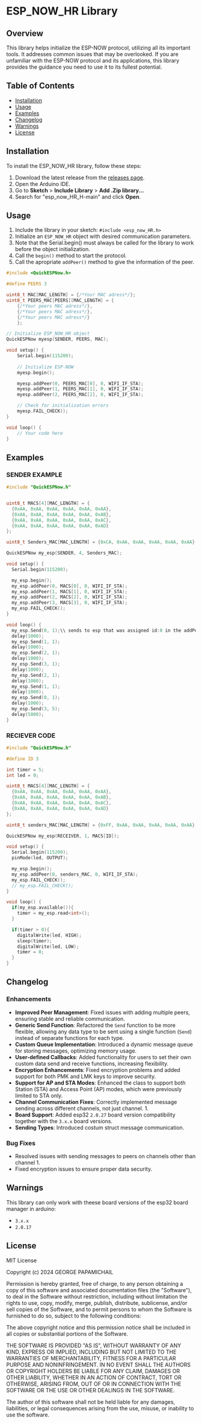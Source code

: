# ESP_NOW_HR Library

## Overview

This library helps initialize the ESP-NOW protocol, utilizing all its important tools. It addresses common issues that may be overlooked. If you are unfamiliar with the ESP-NOW protocol and its applications, this library provides the guidance you need to use it to its fullest potential.

## Table of Contents

- [Installation](#installation)
- [Usage](#usage)
- [Examples](#examples)
- [Changelog](#Changelog)
- [Warnings](#Warnings)
- [License](#license)

## Installation

To install the ESP_NOW_HR library, follow these steps:

1. Download the latest release from the [releases page](https://github.com/gi0rg0sPapamichail/esp_now_HR_H).
2. Open the Arduino IDE.
3. Go to **Sketch** > **Include Library** > **Add .Zip library...**
4. Search for "esp_now_HR_H-main" and click **Open**.

## Usage

1. Include the library in your sketch: `#include <esp_now_HR.h>`
2. Initialize an `ESP_NOW_HR` object with desired communication parameters.
3. Note that the Serial.begin() must always be called for the library to work before the object initialization.
4. Call  the `begin()` method to start the protocol.
5. Call the apropriate `addPeer()` method to give the information of the peer.

```cpp
#include <QuickESPNow.h>

#define PEERS 3

uint8_t MAC[MAC_LENGTH] = {/*Your MAC adress*/};
uint8_t PEERS_MAC[PEERS][MAC_LENGTH] = {
    {/*Your peers MAC adress*/},
    {/*Your peers MAC adress*/},
    {/*Your peers MAC adress*/}
    };

// Initialize ESP_NOW_HR object
QuickESPNow myesp(SENDER, PEERS, MAC);

void setup() {
    Serial.begin(115200);
    
    // Initialize ESP-NOW
    myesp.begin();

    myesp.addPeer(0, PEERS_MAC[0], 0, WIFI_IF_STA);
    myesp.addPeer(1, PEERS_MAC[1], 0, WIFI_IF_STA);
    myesp.addPeer(2, PEERS_MAC[2], 0, WIFI_IF_STA);

    // Check for initialization errors
    myesp.FAIL_CHECK();
}

void loop() {
    // Your code here
}
```

## Examples

### SENDER EXAMPLE
```cpp
#include "QuickESPNow.h"


uint8_t MACS[4][MAC_LENGTH] = {
  {0xAA, 0xAA, 0xAA, 0xAA, 0xAA, 0xAA},
  {0xAA, 0xAA, 0xAA, 0xAA, 0xAA, 0xAB},
  {0xAA, 0xAA, 0xAA, 0xAA, 0xAA, 0xAC},
  {0xAA, 0xAA, 0xAA, 0xAA, 0xAA, 0xAD}
};

uint8_t Senders_MAC[MAC_LENGTH] = {0xCA, 0xAA, 0xAA, 0xAA, 0xAA, 0xAA};

QuickESPNow my_esp(SENDER, 4, Senders_MAC);

void setup() {
  Serial.begin(115200);

  my_esp.begin();
  my_esp.addPeer(0, MACS[0], 0, WIFI_IF_STA);
  my_esp.addPeer(1, MACS[1], 0, WIFI_IF_STA);
  my_esp.addPeer(2, MACS[2], 0, WIFI_IF_STA);
  my_esp.addPeer(3, MACS[3], 0, WIFI_IF_STA);
  my_esp.FAIL_CHECK();
}

void loop() {
  my_esp.Send(0, 1);\\ sends to esp that was assigned id:0 in the addPeer method
  delay(1000);
  my_esp.Send(1, 1);
  delay(1000);
  my_esp.Send(2, 1);
  delay(1000);
  my_esp.Send(3, 1);
  delay(1000);
  my_esp.Send(2, 1);
  delay(1000);
  my_esp.Send(1, 1);
  delay(1000);
  my_esp.Send(0, 1);
  delay(1000);
  my_esp.Send(3, 5);
  delay(5000);
}

```

### RECIEVER CODE
```cpp
#include "QuickESPNow.h"

#define ID 3

int timer = 5;
int led = 0;

uint8_t MACS[4][MAC_LENGTH] = {
  {0xAA, 0xAA, 0xAA, 0xAA, 0xAA, 0xAA},
  {0xAA, 0xAA, 0xAA, 0xAA, 0xAA, 0xAB},
  {0xAA, 0xAA, 0xAA, 0xAA, 0xAA, 0xAC},
  {0xAA, 0xAA, 0xAA, 0xAA, 0xAA, 0xAD}
};

uint8_t senders_MAC[MAC_LENGTH] = {0xFF, 0xAA, 0xAA, 0xAA, 0xAA, 0xAA};

QuickESPNow my_esp(RECEIVER, 1, MACS[ID]);

void setup() {
  Serial.begin(115200);
  pinMode(led, OUTPUT);

  my_esp.begin();
  my_esp.addPeer(0, senders_MAC, 0, WIFI_IF_STA);
  my_esp.FAIL_CHECK();
  // my_esp.FAIL_CHECK();
}

void loop() {
  if(my_esp.available()){
    timer = my_esp.read<int>();
  }

  if(timer > 0){
    digitalWrite(led, HIGH);
    sleep(timer);
    digitalWrite(led, LOW);
    timer = 0;
  }
}
```


## Changelog

### Enhancements
- **Improved Peer Management**: Fixed issues with adding multiple peers, ensuring stable and reliable communication.
- **Generic Send Function**: Refactored the `Send` function to be more flexible, allowing any data type to be sent using a single function (`Send`) instead of separate functions for each type.
- **Custom Queue Implementation**: Introduced a dynamic message queue for storing messages, optimizing memory usage.
- **User-defined Callbacks**: Added functionality for users to set their own custom data send and receive functions, increasing flexibility.
- **Encryption Enhancements**: Fixed encryption problems and added support for both PMK and LMK keys to improve security.
- **Support for AP and STA Modes**: Enhanced the class to support both Station (STA) and Access Point (AP) modes, which were previously limited to STA only.
- **Channel Communication Fixes**: Correctly implemented message sending across different channels, not just channel. 1.
- **Board Support**: Added esp32 `2.0.27` board version compatibility together with the `3.x.x` board versions.
- **Sending Types**: Introduced costum struct message communication.

### Bug Fixes
- Resolved issues with sending messages to peers on channels other than channel 1.
- Fixed encryption issues to ensure proper data security.

## Warnings

This library can only work with theese board versions of the esp32 board manager in arduino:
- `3.x.x`
- `2.0.17`

## License

MIT License

Copyright (c) 2024 GEORGE PAPAMICHAIL

Permission is hereby granted, free of charge, to any person obtaining a copy
of this software and associated documentation files (the "Software"), to deal
in the Software without restriction, including without limitation the rights
to use, copy, modify, merge, publish, distribute, sublicense, and/or sell
copies of the Software, and to permit persons to whom the Software is
furnished to do so, subject to the following conditions:

The above copyright notice and this permission notice shall be included in all
copies or substantial portions of the Software.

THE SOFTWARE IS PROVIDED "AS IS", WITHOUT WARRANTY OF ANY KIND, EXPRESS OR
IMPLIED, INCLUDING BUT NOT LIMITED TO THE WARRANTIES OF MERCHANTABILITY,
FITNESS FOR A PARTICULAR PURPOSE AND NONINFRINGEMENT. IN NO EVENT SHALL THE
AUTHORS OR COPYRIGHT HOLDERS BE LIABLE FOR ANY CLAIM, DAMAGES OR OTHER
LIABILITY, WHETHER IN AN ACTION OF CONTRACT, TORT OR OTHERWISE, ARISING FROM,
OUT OF OR IN CONNECTION WITH THE SOFTWARE OR THE USE OR OTHER DEALINGS IN THE
SOFTWARE.

The author of this software shall not be held liable for any damages, liabilities, or legal consequences
arising from the use, misuse, or inability to use the software.
